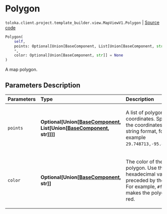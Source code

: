 # Polygon
`toloka.client.project.template_builder.view.MapViewV1.Polygon` | [Source code](https://github.com/Toloka/toloka-kit/blob/v1.2.2/src/client/project/template_builder/view.py#L476)

```python
Polygon(
    self,
    points: Optional[Union[BaseComponent, List[Union[BaseComponent, str]]]] = None,
    *,
    color: Optional[Union[BaseComponent, str]] = None
)
```

A map polygon.

## Parameters Description

| Parameters | Type | Description |
| :----------| :----| :-----------|
`points`|**Optional\[Union\[[BaseComponent](toloka.client.project.template_builder.base.BaseComponent.md), List\[Union\[[BaseComponent](toloka.client.project.template_builder.base.BaseComponent.md), str\]\]\]\]**|<p>A list of polygon coordinates. Specify the coordinates in the string format, for example `29.748713,-95.404287`.</p>
`color`|**Optional\[Union\[[BaseComponent](toloka.client.project.template_builder.base.BaseComponent.md), str\]\]**|<p>The color of the polygon. Use the hexadecimal values preceded by the `#`. For example, `#f00` makes the polygon red.</p>
